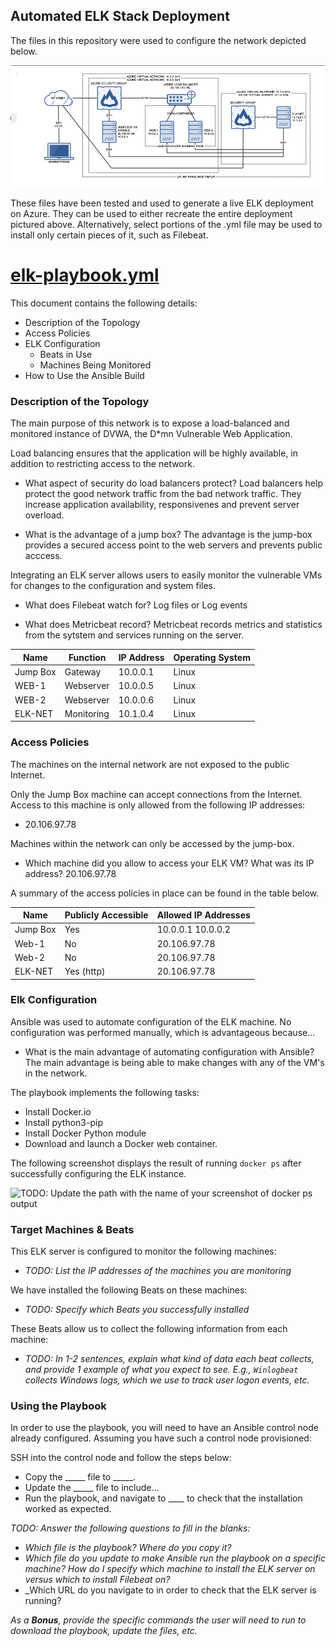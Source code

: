 ## Automated ELK Stack Deployment

The files in this repository were used to configure the network depicted below.

![ELK NETWORK DIAGRAM](diagrams/elk-diagram.png)

These files have been tested and used to generate a live ELK deployment on Azure. They can be used to either recreate the entire deployment pictured above. Alternatively, select portions of the .yml file may be used to install only certain pieces of it, such as Filebeat.

# [elk-playbook.yml](ansible/elk-playbook.yml) 

This document contains the following details:
- Description of the Topology
- Access Policies
- ELK Configuration
  - Beats in Use
  - Machines Being Monitored
- How to Use the Ansible Build


### Description of the Topology

The main purpose of this network is to expose a load-balanced and monitored instance of DVWA, the D*mn Vulnerable Web Application.

Load balancing ensures that the application will be highly available, in addition to restricting access to the network.
- What aspect of security do load balancers protect? 
    Load balancers help protect the good network traffic from the bad network traffic. They increase application availability, responsivenes and prevent server overload. 

- What is the advantage of a jump box?
    The advantage is the jump-box provides a secured access point to the web servers and prevents public acccess. 

Integrating an ELK server allows users to easily monitor the vulnerable VMs for changes to the configuration and system files.
- What does Filebeat watch for? 
    Log files or Log events

- What does Metricbeat record? 
    Metricbeat records metrics and statistics from the sytstem and services running on the server.

| Name     | Function  | IP Address | Operating System |
|----------|-----------|------------|------------------|
| Jump Box | Gateway   | 10.0.0.1   | Linux            |
| WEB-1    | Webserver | 10.0.0.5   | Linux            |
| WEB-2    | Webserver | 10.0.0.6   | Linux            |
| ELK-NET  | Monitoring| 10.1.0.4   | Linux            |

### Access Policies

The machines on the internal network are not exposed to the public Internet. 

Only the Jump Box machine can accept connections from the Internet. Access to this machine is only allowed from the following IP addresses:
- 20.106.97.78

Machines within the network can only be accessed by the jump-box.
- Which machine did you allow to access your ELK VM? What was its IP address? 20.106.97.78

A summary of the access policies in place can be found in the table below.

| Name     | Publicly Accessible | Allowed IP Addresses |
|----------|---------------------|----------------------|
| Jump Box | Yes                 | 10.0.0.1 10.0.0.2    |
| Web-1    | No                  | 20.106.97.78         |
| Web-2    | No                  | 20.106.97.78         |
| ELK-NET  | Yes (http)          | 20.106.97.78         |

### Elk Configuration

Ansible was used to automate configuration of the ELK machine. No configuration was performed manually, which is advantageous because...
- What is the main advantage of automating configuration with Ansible? 
    The main advantage is being able to make changes with any of the VM's in the network. 

The playbook implements the following tasks:
- Install Docker.io
- Install python3-pip
- Install Docker Python module
- Download and launch a Docker web container. 

The following screenshot displays the result of running `docker ps` after successfully configuring the ELK instance.

![TODO: Update the path with the name of your screenshot of docker ps output](Images/docker_ps_output.png)

### Target Machines & Beats
This ELK server is configured to monitor the following machines:
- _TODO: List the IP addresses of the machines you are monitoring_

We have installed the following Beats on these machines:
- _TODO: Specify which Beats you successfully installed_

These Beats allow us to collect the following information from each machine:
- _TODO: In 1-2 sentences, explain what kind of data each beat collects, and provide 1 example of what you expect to see. E.g., `Winlogbeat` collects Windows logs, which we use to track user logon events, etc._

### Using the Playbook
In order to use the playbook, you will need to have an Ansible control node already configured. Assuming you have such a control node provisioned: 

SSH into the control node and follow the steps below:
- Copy the _____ file to _____.
- Update the _____ file to include...
- Run the playbook, and navigate to ____ to check that the installation worked as expected.

_TODO: Answer the following questions to fill in the blanks:_
- _Which file is the playbook? Where do you copy it?_
- _Which file do you update to make Ansible run the playbook on a specific machine? How do I specify which machine to install the ELK server on versus which to install Filebeat on?_
- _Which URL do you navigate to in order to check that the ELK server is running?

_As a **Bonus**, provide the specific commands the user will need to run to download the playbook, update the files, etc._